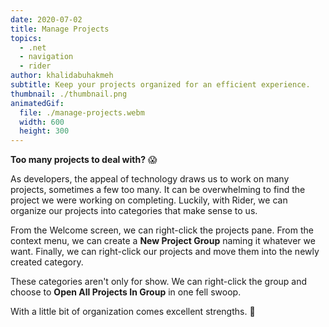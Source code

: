 ```yaml
---
date: 2020-07-02
title: Manage Projects
topics:
  - .net
  - navigation
  - rider
author: khalidabuhakmeh
subtitle: Keep your projects organized for an efficient experience.
thumbnail: ./thumbnail.png
animatedGif:
  file: ./manage-projects.webm
  width: 600
  height: 300
---
```


**Too many projects to deal with?** 😱

As developers, the appeal of technology draws us to work on many projects, sometimes a few too many. It can be overwhelming to find the project we were working on completing. Luckily, with Rider, we can organize our projects into categories that make sense to us.

From the Welcome screen, we can right-click the projects pane. From the context menu, we can create a **New Project Group** naming it whatever we want. Finally, we can right-click our projects and move them into the newly created category.

These categories aren't only for show. We can right-click the group and choose to **Open All Projects In Group** in one fell swoop.

With a little bit of organization comes excellent strengths. 💪

